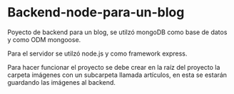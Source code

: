 # Backend-node-para-un-blog

Poyecto de backend para un blog, se utilzó mongoDB como base de datos y como ODM mongoose.

Para el servidor se utilzó node.js y como framework express.

Para hacer funcionar el proyecto se debe crear en la raíz del proyecto la carpeta imágenes con un subcarpeta llamada artículos, en esta se estarán guardando las imágenes al backend.
